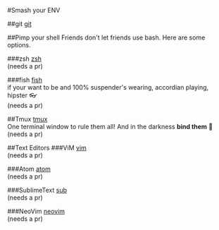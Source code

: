 #Smash your ENV

##git
[git](https://github.com/smashingboxes/dotfiles/tree/master/git/gitconfig)

##Pimp your shell
Friends don't let friends use bash. Here are some options.

###zsh
[zsh](https://github.com/smashingboxes/dotfiles/tree/master/shell/zsh)  
(needs a pr)

###fish
[fish](https://github.com/smashingboxes/dotfiles/tree/master/shell/fish)  
if your want to be and 100% suspender's wearing, accordian playing, hipster :eyeglasses:  
(needs a pr)

##Tmux
[tmux](https://github.com/smashingboxes/dotfiles/tree/master/tmux)  
One terminal window to rule them all! And in the darkness **bind them** :ring:  
(needs a pr)

##Text Editors
###ViM
[vim](https://github.com/smashingboxes/dotfiles/tree/master/text_editor/vim)  
(needs a pr)

###Atom
[atom](https://github.com/smashingboxes/dotfiles/tree/master/text_editor/atom)  
(needs a pr)

###SublimeText
[sub](https://github.com/smashingboxes/dotfiles/tree/master/text_editor/subl)  
(needs a pr)

###NeoVim
[neovim](https://github.com/smashingboxes/dotfiles/tree/master/text_editor/neovim)  
(needs a pr)
